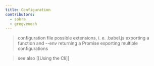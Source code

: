 ```yaml
---
title: Configuration
contributors:
  - sokra
  - gregvenech
---
```

> configuration file
> possible extensions, i. e. .babel.js
> exporting a function and --env
> returning a Promise
> exporting multiple configurations

> see also [[Using the Cli]]

